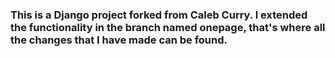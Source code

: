 ### This is a Django project forked from Caleb Curry. I extended the functionality in the branch named **onepage**, that's where all the changes that I have made can be found.
